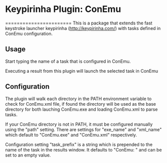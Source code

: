 # Keypirinha Plugin: ConEmu
=======================
This is a package that extends the fast keystroke launcher keypirinha (http://keypirinha.com/) with
tasks defined in ConEmu configuration.

## Usage
Start typing the name of a task that is configured in ConEmu.

Executing a result from this plugin will launch the selected task in ConEmu

## Configuration
The plugin will walk each directory in the PATH environment variable to check for ConEmu.xml file, if found the directory will be used as the base directory for both lauching ConEmu.exe and loading ConEmu.xml to parse tasks.

If your ConEmu directory is not in PATH, it must be configured manually using the "path" setting. There are settings for "exe_name" and "xml_name" which default to "ConEmu.exe" and "ConEmu.xml" respectively.

Configuration setting "task_prefix" is a string which is prepended to the name of the task in the results window. It defaults to "ConEmu: " and can be set to an empty value.
